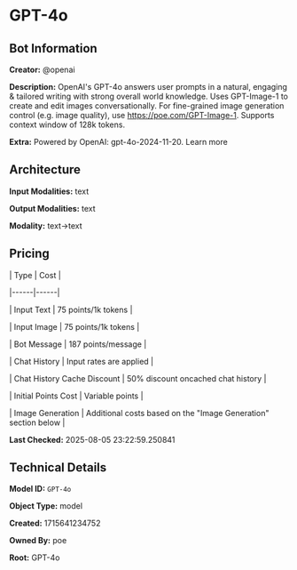 # GPT-4o

## Bot Information

**Creator:** @openai

**Description:** OpenAI's GPT-4o answers user prompts in a natural, engaging & tailored writing with strong overall world knowledge. Uses GPT-Image-1 to create and edit images conversationally. For fine-grained image generation control (e.g. image quality), use https://poe.com/GPT-Image-1. Supports context window of 128k tokens.

**Extra:** Powered by OpenAI: gpt-4o-2024-11-20. Learn more


## Architecture

**Input Modalities:** text

**Output Modalities:** text

**Modality:** text->text


## Pricing

| Type | Cost |

|------|------|

| Input Text | 75 points/1k tokens |

| Input Image | 75 points/1k tokens |

| Bot Message | 187 points/message |

| Chat History | Input rates are applied |

| Chat History Cache Discount | 50% discount oncached chat history |

| Initial Points Cost | Variable points |

| Image Generation | Additional costs based on the "Image Generation" section below |


**Last Checked:** 2025-08-05 23:22:59.250841


## Technical Details

**Model ID:** `GPT-4o`

**Object Type:** model

**Created:** 1715641234752

**Owned By:** poe

**Root:** GPT-4o

